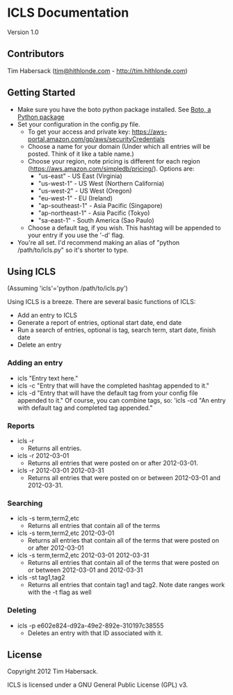 # ICLS Documentation #
Version 1.0

## Contributors ##
Tim Habersack (tim@hithlonde.com - http://tim.hithlonde.com)

## Getting Started ##
* Make sure you have the boto python package installed. See [Boto, a Python package](https://code.google.com/p/boto/)
* Set your configuration in the config.py file.
   * To get your access and private key: https://aws-portal.amazon.com/gp/aws/securityCredentials
   * Choose a name for your domain (Under which all entries will be posted. Think of it like a table name.)
   * Choose your region, note pricing is different for each region (https://aws.amazon.com/simpledb/pricing/). Options are:
      * "us-east" - US East (Virginia)   
      * "us-west-1" - US West (Northern California)
      * "us-west-2" - US West (Oregon)
      * "eu-west-1" - EU (Ireland)
      * "ap-southeast-1" - Asia Pacific (Singapore)
      * "ap-northeast-1" - Asia Pacific (Tokyo)
      * "sa-east-1" - South America (Sao Paulo)
   * Choose a default tag, if you wish. This hashtag will be appended to your entry if you use the '-d' flag.
* You're all set. I'd recommend making an alias of "python /path/to/icls.py" so it's shorter to type.

## Using ICLS ##
(Assuming 'icls'='python /path/to/icls.py')

Using ICLS is a breeze. There are several basic functions of ICLS:

* Add an entry to ICLS
* Generate a report of entries, optional start date, end date
* Run a search of entries, optional is tag, search term, start date, finish date
* Delete an entry

### Adding an entry ###
* icls "Entry text here."
* icls -c "Entry that will have the completed hashtag appended to it."
* icls -d "Entry that will have the default tag from your config file appended to it."
Of course, you can combine tags, so:
'icls -cd "An entry with default tag and completed tag appended."

### Reports ###
* icls -r
   * Returns all entries.
* icls -r 2012-03-01
   * Returns all entries that were posted on or after 2012-03-01.
* icls -r 2012-03-01 2012-03-31
   * Returns all entries that were posted on or between 2012-03-01 and 2012-03-31.

### Searching ###
* icls -s term,term2,etc
   * Returns all entries that contain all of the terms
* icls -s term,term2,etc 2012-03-01
   * Returns all entries that contain all of the terms that were posted on or after 2012-03-01
* icls -s term,term2,etc 2012-03-01 2012-03-31
   * Returns all entries that contain all of the terms that were posted on or between 2012-03-01 and 2012-03-31
* icls -st tag1,tag2
   * Returns all entries that contain tag1 and tag2. Note date ranges work with the -t flag as well

### Deleting ###
* icls -p e602e824-d92a-49e2-892e-310197c38555
   * Deletes an entry with that ID associated with it.

## License ##

Copyright 2012 Tim Habersack.

ICLS is licensed under a GNU General Public License (GPL) v3.
